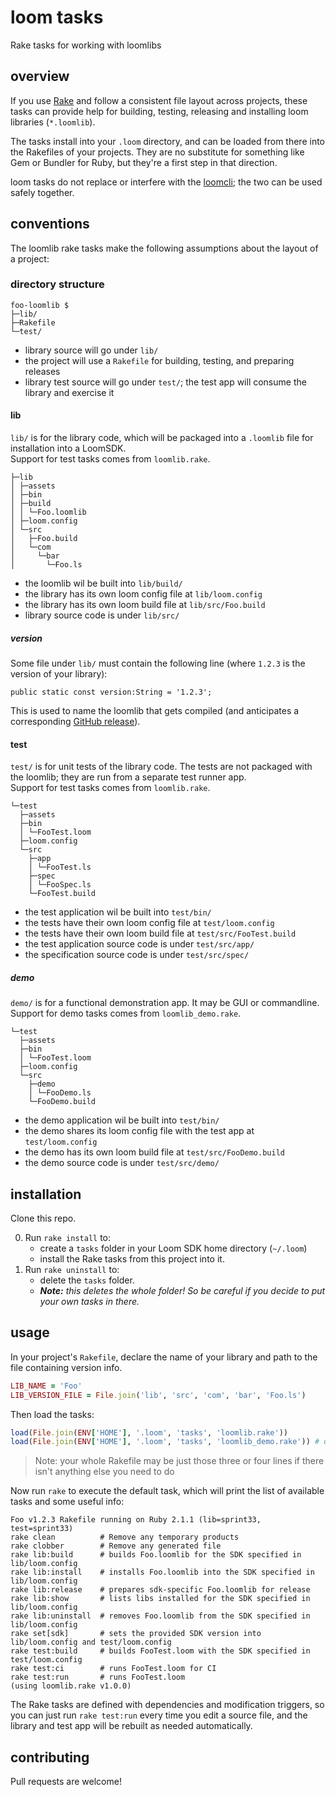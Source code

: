 loom tasks
==========

Rake tasks for working with loomlibs


## overview

If you use [Rake][rake] and follow a consistent file layout across projects, these tasks can provide help for building, testing, releasing and installing loom libraries (`*.loomlib`).

The tasks install into your `.loom` directory, and can be loaded from there into the Rakefiles of your projects.
They are no substitute for something like Gem or Bundler for Ruby, but they're a first step in that direction.

loom tasks do not replace or interfere with the [loomcli][loomcli]; the two can be used safely together.


## conventions

The loomlib rake tasks make the following assumptions about the layout of a project:

### directory structure

    foo-loomlib $
    ├─lib/
    ├─Rakefile
    └─test/

* library source will go under `lib/`
* the project will use a `Rakefile` for building, testing, and preparing releases
* library test source will go under `test/`; the test app will consume the library and exercise it

#### lib

`lib/` is for the library code, which will be packaged into a `.loomlib` file for installation into a LoomSDK. <br>
Support for test tasks comes from `loomlib.rake`.

    ├─lib
    │ ├─assets
    │ ├─bin
    │ ├─build
    │ │ └─Foo.loomlib
    │ ├─loom.config
    │ └─src
    │   ├─Foo.build
    │   └─com
    │     └─bar
    │       └─Foo.ls

* the loomlib wil be built into `lib/build/`
* the library has its own loom config file at `lib/loom.config`
* the library has its own loom build file at `lib/src/Foo.build`
* library source code is under `lib/src/`

##### version

Some file under `lib/` must contain the following line (where `1.2.3` is the version of your library):

```ls
public static const version:String = '1.2.3';
```

This is used to name the loomlib that gets compiled (and anticipates a corresponding [GitHub release][gh-releases]).

#### test

`test/` is for unit tests of the library code. The tests are not packaged with the loomlib; they are run from a separate test runner app. <br>
Support for test tasks comes from `loomlib.rake`.

    └─test
      ├─assets
      ├─bin
      │ └─FooTest.loom
      ├─loom.config
      └─src
        ├─app
        │ └─FooTest.ls
        ├─spec
        │ └─FooSpec.ls
        └─FooTest.build

* the test application wil be built into `test/bin/`
* the tests have their own loom config file at `test/loom.config`
* the tests have their own loom build file at `test/src/FooTest.build`
* the test application source code is under `test/src/app/`
* the specification source code is under `test/src/spec/`

##### demo

`demo/` is for a functional demonstration app. It may be GUI or commandline. <br>
Support for demo tasks comes from `loomlib_demo.rake`.

    └─test
      ├─assets
      ├─bin
      │ └─FooTest.loom
      ├─loom.config
      └─src
        ├─demo
        │ └─FooDemo.ls
        └─FooDemo.build

* the demo application wil be built into `test/bin/`
* the demo shares its loom config file with the test app at `test/loom.config`
* the demo has its own loom build file at `test/src/FooDemo.build`
* the demo source code is under `test/src/demo/`


## installation

Clone this repo.

0. Run `rake install` to:
    * create a `tasks` folder in your Loom SDK home directory (`~/.loom`)
    * install the Rake tasks from this project into it.
0. Run `rake uninstall` to:
    * delete the `tasks` folder.
    * _**Note:** this deletes the whole folder! So be careful if you decide to put your own tasks in there._


## usage

In your project's `Rakefile`, declare the name of your library and path to the file containing version info.

```ruby
LIB_NAME = 'Foo'
LIB_VERSION_FILE = File.join('lib', 'src', 'com', 'bar', 'Foo.ls')
```

Then load the tasks:

```ruby
load(File.join(ENV['HOME'], '.loom', 'tasks', 'loomlib.rake'))
load(File.join(ENV['HOME'], '.loom', 'tasks', 'loomlib_demo.rake')) # optional
```

> Note: your whole Rakefile may be just those three or four lines if there isn't anything else you need to do

Now run `rake` to execute the default task, which will print the list of available tasks and some useful info:

    Foo v1.2.3 Rakefile running on Ruby 2.1.1 (lib=sprint33, test=sprint33)
    rake clean          # Remove any temporary products
    rake clobber        # Remove any generated file
    rake lib:build      # builds Foo.loomlib for the SDK specified in lib/loom.config
    rake lib:install    # installs Foo.loomlib into the SDK specified in lib/loom.config
    rake lib:release    # prepares sdk-specific Foo.loomlib for release
    rake lib:show       # lists libs installed for the SDK specified in lib/loom.config
    rake lib:uninstall  # removes Foo.loomlib from the SDK specified in lib/loom.config
    rake set[sdk]       # sets the provided SDK version into lib/loom.config and test/loom.config
    rake test:build     # builds FooTest.loom with the SDK specified in test/loom.config
    rake test:ci        # runs FooTest.loom for CI
    rake test:run       # runs FooTest.loom
    (using loomlib.rake v1.0.0)

The Rake tasks are defined with dependencies and modification triggers, so you can just run `rake test:run` every time you edit a source file, and the library and test app will be rebuilt as needed automatically.


## contributing

Pull requests are welcome!


[rake]: https://rubygems.org/gems/rake "Rake (Ruby make)"
[loomcli]: https://loomsdk.com/#see "See the Loom CLI demo"
[gh-releases]: https://help.github.com/articles/about-releases/ "about GitHub releases"
